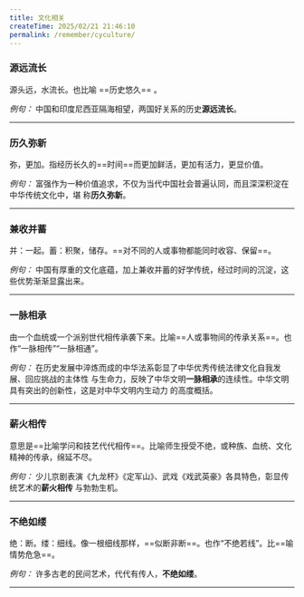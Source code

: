 ```yaml
---
title: 文化相关
createTime: 2025/02/21 21:46:10
permalink: /remember/cyculture/
---
```


### 源远流长

源头远，水流长。也比喻 ==历史悠久== 。

_例句：_ 中国和印度尼西亚隔海相望，两国好关系的历史**源远流长**。


---


### 历久弥新

弥，更加。指经历长久的==时间==而更加鲜活，更加有活力，更显价值。

_例句：_ 富强作为一种价值追求，不仅为当代中国社会普遍认同，而且深深积淀在中华传统文化中，堪
称**历久弥新**。

---

### 兼收并蓄

并：一起。蓄：积聚，储存。==对不同的人或事物都能同时收容、保留==。

_例句：_ 中国有厚重的文化底蕴，加上兼收并蓄的好学传统，经过时间的沉淀，这些优势渐渐显露出来。

---

### 一脉相承

由一个血统或一个派别世代相传承袭下来。比喻==人或事物间的传承关系==。也作“一脉相传”“一脉相通”。

_例句：_ 在历史发展中淬炼而成的中华法系彰显了中华优秀传统法律文化自我发展、回应挑战的主体性
与生命力，反映了中华文明**一脉相承**的连续性。中华文明具有突出的创新性，这是对中华文明内生动力
的高度概括。

---

### 薪火相传

意思是==比喻学问和技艺代代相传==。比喻师生授受不绝，或种族、血统、文化精神的传承，绵延不尽。

_例句：_ 少儿京剧表演《九龙杯》《定军山》、武戏《戏武英豪》各具特色，彰显传统艺术的**薪火相传**
与勃勃生机。

---

### 不绝如缕

绝：断。缕：细线。像一根细线那样，==似断非断==。也作“不绝若线”。比==喻情势危急==。

_例句：_ 许多古老的民间艺术，代代有传人，**不绝如缕**。

---


